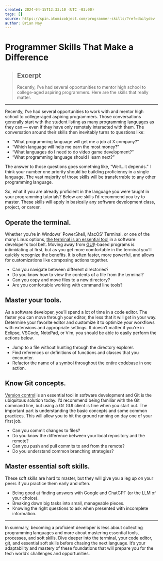 ```yaml
---
created: 2024-04-15T12:33:10 (UTC -03:00)
tags: []
source: https://spin.atomicobject.com/programmer-skills/?ref=dailydev
author: Brian May
---
```


# Programmer Skills That Make a Difference

> ## Excerpt
> Recently, I’ve had several opportunities to mentor high school to college-aged aspiring programmers. Here are the skills that really matter.

---
Recently, I’ve had several opportunities to work with and mentor high school to college-aged aspiring programmers. Those conversations generally start with the student listing as many programming languages as they can — even if they have only remotely interacted with them. The conversation around their skills then inevitably turns to questions like:

-   “What programming language will get me a job at X company?”
-   “Which language will help me earn the most money?”
-   “What languages do I need to do video game development?”
-   “What programming language should I learn next?”

The answer to those questions goes something like, “Well…it depends.” I think your number one priority should be building proficiency in a single language. The vast majority of those skills will be transferrable to any other programming language.

So, what if you are already proficient in the language you were taught in your programming tutorials? Below are skills I’d recommend you try to master. These skills will apply in basically any software development class, project, or career.

## Operate the terminal.

Whether you’re in Windows’ PowerShell, MacOS’ Terminal, or one of the many Linux options, [the terminal is an essential tool](https://spin.atomicobject.com/tag/terminal/) in a software developer’s tool belt. Moving away from [GUI](https://www.computerhope.com/jargon/g/gui.htm#:~:text=A%20GUI%20uses%20windows%2C%20icons,keyboard%20shortcuts%20or%20arrow%20keys.)\-based programs is intimidating at first, but as you get more comfortable in the terminal you’ll quickly recognize the benefits. It is often faster, more powerful, and allows for customizations like composing actions together.

-   Can you navigate between different directories?
-   Do you know how to view the contents of a file from the terminal?
-   Can you copy and move files to a new directory?
-   Are you comfortable working with command line tools?

## Master your tools.

As a software developer, you’ll spend a lot of time in a code editor. The faster you can move through your editor, the less that it will get in your way. Determine your favorite editor and customize it to optimize your workflows with extensions and appropriate settings. It doesn’t matter if you’re in Eclipse, VSCode, NotePad, or Vim, you should be able to easily perform the actions below.

-   Jump to a file without hunting through the directory explorer.
-   Find references or definitions of functions and classes that you encounter.
-   Refactor the name of a symbol throughout the entire codebase in one action.

## Know Git concepts.

[Version control](https://spin.atomicobject.com/favorite-git-commands/) is an essential tool in software development and Git is the ubiquitous solution today. I’d recommend being familiar with the Git command line, but using a Git GUI client is fine when you start out. The important part is understanding the basic concepts and some common practices. This will allow you to hit the ground running on day one of your first job.

-   Can you commit changes to files?
-   Do you know the difference between your local repository and the remote?
-   Can you push and pull commits to and from the remote?
-   Do you understand common branching strategies?

## Master essential soft skills.

These soft skills are hard to master, but they will give you a leg up on your peers if you practice them early and often.

-   Being good at finding answers with Google and ChatGPT (or the LLM of your choice).
-   Breaking down big tasks into small, manageable pieces.
-   Knowing the right questions to ask when presented with incomplete information.

___

In summary, becoming a proficient developer is less about collecting programming languages and more about mastering essential tools, processes, and soft skills. Dive deeper into the terminal, your code editor, git, and essential soft skills before chasing the next language. It’s your adaptability and mastery of these foundations that will prepare you for the tech world’s challenges and opportunities.
